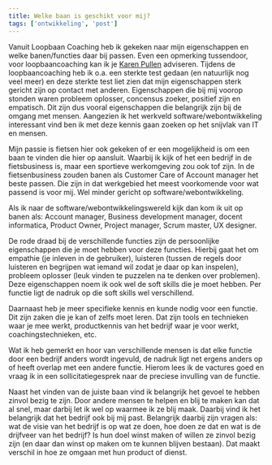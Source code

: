 ```yaml
---
title: Welke baan is geschikt voor mij?
tags: ['ontwikkeling', 'post']
---
```



Vanuit Loopbaan Coaching heb ik gekeken naar mijn eigenschappen en welke banen/functies daar bij passen. Even een opmerking tussendoor, voor loopbaancoaching kan ik je [Karen Pullen](https://www.karenpullen.nl/) adviseren. Tijdens de loopbaancoaching heb ik o.a. een sterkte test gedaan (en natuurlijk nog veel meer) en deze sterkte test liet zien dat mijn eigenschappen sterk gericht zijn op contact met anderen.
Eigenschappen die bij mij voorop stonden waren probleem oplosser, concensus zoeker, positief zijn en empatisch. Dit zijn dus vooral eigenschappen die belangrijk zijn bij de omgang met mensen. 
Aangezien ik het werkveld software/webontwikkeling interessant vind ben ik met deze kennis gaan zoeken op het snijvlak van IT en mensen. 

Mijn passie is fietsen hier ook gekeken of er een mogelijkheid is om een baan te vinden die hier op aansluit. Waarbij ik kijk of het een bedrijf in de fietsbusiness is, maar een sportieve werkomgeving zou ook tof zijn.
In de fietsenbusiness zouden banen als Customer Care of Account manager het beste passen. Die zijn in dat werkgebied het meest voorkomende voor wat passend is voor mij. Wel minder gericht op software/webontwikkeling. 

Als ik naar de software/webontwikkelingswereld kijk dan kom ik uit op banen als: Account manager, Business development manager, docent informatica, Product Owner, Project manager, Scrum master, UX designer.

De rode draad bij de verschillende functies zijn de persoonlijke eigenschappen die je moet hebben voor deze functies. Hierbij gaat het om empathie (je inleven in de gebruiker), luisteren (tussen de regels door luisteren en begrijpen wat iemand wil zodat je daar op kan inspelen), probleem oplosser (leuk vinden te puzzelen na te denken over problemen).
Deze eigenschappen noem ik ook wel de soft skills die je moet hebben. Per functie ligt de nadruk op die soft skills wel verschillend.

Daarnaast heb je meer specifieke kennis en kunde nodig voor een functie. Dit zijn zaken die je kan of zelfs moet leren. Dat zijn tools en technieken waar je mee werkt, productkennis van het bedrijf waar je voor werkt, coachingstechnieken, etc.

Wat ik heb gemerkt en hoor van verschillende mensen is dat elke functie door een bedrijf anders wordt ingevuld, de nadruk ligt net ergens anders op of heeft overlap met een andere functie. Hierom lees ik de vactures goed en vraag ik in een sollicitatiegesprek naar de preciese invulling van de functie.

Naast het vinden van de juiste baan vind ik belangrijk het gevoel te hebben zinvol bezig te zijn. Door andere mensen te helpen en blij te maken kan dat al snel, maar darbij let ik wel op waarmee ik ze blij maak. Daarbij vind ik het belangrijk dat het bedrijf ook bij mij past. 
Belangrijk daarbij zijn vragen als: wat de visie van het bedrijf is op wat ze doen, hoe doen ze dat en wat is de drijfveer van het bedrijf? Is hun doel winst maken of willen ze zinvol bezig zijn (en daar dan winst op maken om te kunnen blijven bestaan). Dat maakt verschil in hoe ze omgaan met hun product of dienst.